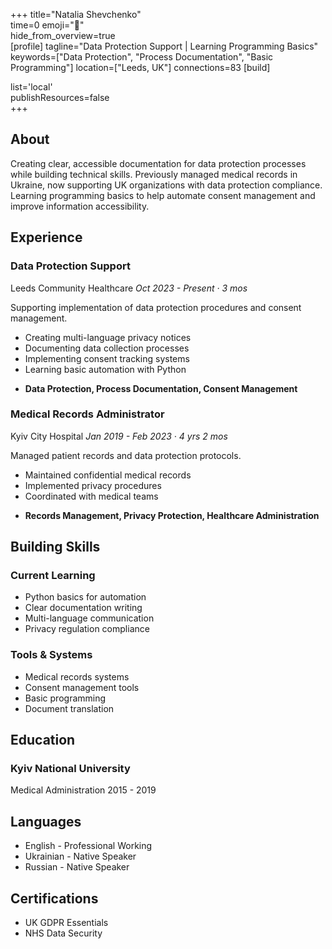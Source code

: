 +++ 
title="Natalia Shevchenko"  
time=0 
emoji="👤"  
hide_from_overview=true  
[profile] 
tagline="Data Protection Support | Learning Programming Basics" 
keywords=["Data Protection", "Process Documentation", "Basic Programming"] 
location=["Leeds, UK"] 
connections=83 
[build]    
   
list='local'    
publishResources=false  
+++

## About

Creating clear, accessible documentation for data protection processes while building technical skills. Previously managed medical records in Ukraine, now supporting UK organizations with data protection compliance. Learning programming basics to help automate consent management and improve information accessibility.

## Experience

### Data Protection Support

Leeds Community Healthcare
_Oct 2023 - Present · 3 mos_

Supporting implementation of data protection procedures and consent management.

- Creating multi-language privacy notices
- Documenting data collection processes
- Implementing consent tracking systems
- Learning basic automation with Python

* **Data Protection, Process Documentation, Consent Management**

### Medical Records Administrator

Kyiv City Hospital
_Jan 2019 - Feb 2023 · 4 yrs 2 mos_

Managed patient records and data protection protocols.

- Maintained confidential medical records
- Implemented privacy procedures
- Coordinated with medical teams

* **Records Management, Privacy Protection, Healthcare Administration**

## Building Skills

### Current Learning

- Python basics for automation
- Clear documentation writing
- Multi-language communication
- Privacy regulation compliance

### Tools & Systems

- Medical records systems
- Consent management tools
- Basic programming
- Document translation

## Education

### Kyiv National University

Medical Administration
2015 - 2019

## Languages

- English - Professional Working
- Ukrainian - Native Speaker
- Russian - Native Speaker

## Certifications

- UK GDPR Essentials
- NHS Data Security
